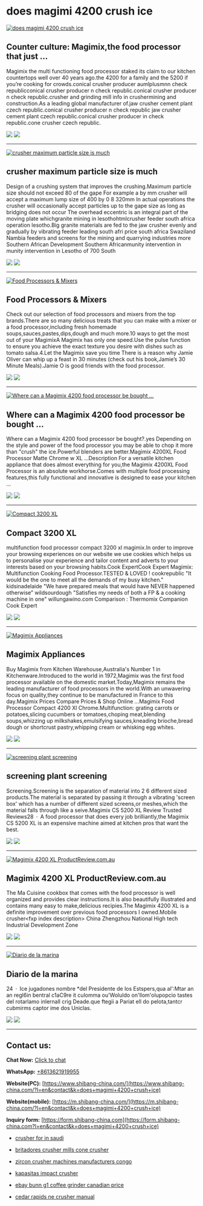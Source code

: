 # does magimi 4200 crush ice

<a href="https://swt.shibang-china.com/?l=en&img&k=does+magimi+4200+crush+ice" target="_blank">![does magimi 4200 crush ice](http://static.shibang-china.com/all-800x300/1370.jpg)</a>

## Counter culture: Magimix,the food processor that just …
Magimix the multi functioning food processor staked its claim to our kitchen countertops well over 40 years ago.the 4200 for a family and the 5200 if you’re cooking for crowds.conical crusher producer aumlplusmnn check republicconical crusher producer n check republic.conical crusher producer n check republic.crusher and grinding mill info in crushermining and construction.As a leading global manufacturer of.jaw crusher cement plant czech republic.conical crusher producer n check republic jaw crusher cement plant czech republic.conical crusher producer in check republic.cone crusher czech republic.


<a href="https://whatsapp.shibangsoft.com/WhatsApp.php" target="_blank" title="WhatsApp">![](http://static.shibang-china.com/icon/whatsapp.png)</a> <a href="https://swt.shibang-china.com/?l=en&icon&k=does+magimi+4200+crush+ice" target="_blank">![](http://static.shibang-china.com/icon/chat-en.png)</a>

---

<a href="https://swt.shibang-china.com/?l=en&img&k=does+magimi+4200+crush+ice" target="_blank">![crusher maximum particle size is much](http://static.shibang-china.com/all-800x300/860.jpg)</a>

## crusher maximum particle size is much
Design of a crushing system that improves the crushing.Maximum particle size should not exceed 80 of the gape For example a by mm crusher will accept a maximum lump size of 400 by 0 8 320mm In actual operations the crusher will occasionally accept particles up to the gape size as long as bridging does not occur The overhead eccentric is an integral part of the moving plate whichgranite mining in lesothohtmlcrusher feeder south africa operation lesotho.Big granite materials are fed to the jaw crusher evenly and gradually by vibrating feeder leading south afri price south africa Swaziland Nambia feeders and screens for the mining and quarrying industries more Southern African Development Southern Africanmunity intervention in munity intervention in Lesotho of 700 South


<a href="https://whatsapp.shibangsoft.com/WhatsApp.php" target="_blank" title="WhatsApp">![](http://static.shibang-china.com/icon/whatsapp.png)</a> <a href="https://swt.shibang-china.com/?l=en&icon&k=does+magimi+4200+crush+ice" target="_blank">![](http://static.shibang-china.com/icon/chat-en.png)</a>

---

<a href="https://swt.shibang-china.com/?l=en&img&k=does+magimi+4200+crush+ice" target="_blank">![Food Processors &amp; Mixers](http://static.shibang-china.com/all-800x300/1214.jpg)</a>

## Food Processors &amp; Mixers
Check out our selection of food processors and mixers from the top brands.There are so many delicious treats that you can make with a mixer or a food processor,including fresh homemade soups,sauces,pastes,dips,dough and much more.10 ways to get the most out of your MagimixA Magimix has only one speed.Use the pulse function to ensure you achieve the exact texture you desire with dishes such as tomato salsa.4.Let the Magimix save you time There is a reason why Jamie Oliver can whip up a feast in 30 minutes (check out his book,Jamie’s 30 Minute Meals).Jamie O is good friends with the food processor.


<a href="https://whatsapp.shibangsoft.com/WhatsApp.php" target="_blank" title="WhatsApp">![](http://static.shibang-china.com/icon/whatsapp.png)</a> <a href="https://swt.shibang-china.com/?l=en&icon&k=does+magimi+4200+crush+ice" target="_blank">![](http://static.shibang-china.com/icon/chat-en.png)</a>

---

<a href="https://swt.shibang-china.com/?l=en&img&k=does+magimi+4200+crush+ice" target="_blank">![Where can a Magimix 4200 food processor be bought …](http://static.shibang-china.com/all-800x300/1192.jpg)</a>

## Where can a Magimix 4200 food processor be bought …
Where can a Magimix 4200 food processor be bought?.yes Depending on the style and power of the food processor you may be able to chop it more than &quot;crush&quot; the ice.Powerful blenders are better.Magimix 4200XL Food Processor Matte Chrome w XL …Description For a versatile kitchen appliance that does almost everything for you,the Magimix 4200XL Food Processor is an absolute workhorse.Comes with multiple food processing features,this fully functional and innovative is designed to ease your kitchen …


<a href="https://whatsapp.shibangsoft.com/WhatsApp.php" target="_blank" title="WhatsApp">![](http://static.shibang-china.com/icon/whatsapp.png)</a> <a href="https://swt.shibang-china.com/?l=en&icon&k=does+magimi+4200+crush+ice" target="_blank">![](http://static.shibang-china.com/icon/chat-en.png)</a>

---

<a href="https://swt.shibang-china.com/?l=en&img&k=does+magimi+4200+crush+ice" target="_blank">![Compact 3200 XL](http://static.shibang-china.com/all-800x300/1091.jpg)</a>

## Compact 3200 XL
multifunction food processor compact 3200 xl magimix.In order to improve your browsing experiences on our website we use cookies which helps us to personalise your experience and tailor content and adverts to your interests based on your browsing habits.Cook ExpertCook Expert Magimix: Multifunction Cooking Food Processor.TESTED &amp; LOVED ! cookrepublic &quot;It would be the one to meet all the demands of my busy kitchen.&quot; kidsinadelaide &quot;We have prepared meals that would have NEVER happened otherwise” wildsourdough &quot;Satisfies my needs of both a FP &amp; a cooking machine in one&quot; willungawino.com Comparison : Thermomix Companion Cook Expert


<a href="https://whatsapp.shibangsoft.com/WhatsApp.php" target="_blank" title="WhatsApp">![](http://static.shibang-china.com/icon/whatsapp.png)</a> <a href="https://swt.shibang-china.com/?l=en&icon&k=does+magimi+4200+crush+ice" target="_blank">![](http://static.shibang-china.com/icon/chat-en.png)</a>

---

<a href="https://swt.shibang-china.com/?l=en&img&k=does+magimi+4200+crush+ice" target="_blank">![Magimix Appliances](http://static.shibang-china.com/all-800x300/780.jpg)</a>

## Magimix Appliances
Buy Magimix from Kitchen Warehouse,Australia's Number 1 in Kitchenware.Introduced to the world in 1972,Magimix was the first food processor available on the domestic market.Today,Magimix remains the leading manufacturer of food processors in the world.With an unwavering focus on quality,they continue to be manufactured in France to this day.Magimix Prices Compare Prices &amp; Shop Online …Magimix Food Processor Compact 4200 Xl Chrome.Multifunction: grating carrots or potatoes,slicing cucumbers or tomatoes,choping meat,blending soups,whizzing up milkshakes,emulsifying sauces,kneading brioche,bread dough or shortcrust pastry,whipping cream or whisking egg whites.


<a href="https://whatsapp.shibangsoft.com/WhatsApp.php" target="_blank" title="WhatsApp">![](http://static.shibang-china.com/icon/whatsapp.png)</a> <a href="https://swt.shibang-china.com/?l=en&icon&k=does+magimi+4200+crush+ice" target="_blank">![](http://static.shibang-china.com/icon/chat-en.png)</a>

---

<a href="https://swt.shibang-china.com/?l=en&img&k=does+magimi+4200+crush+ice" target="_blank">![screening plant screening](http://static.shibang-china.com/all-800x300/702.jpg)</a>

## screening plant screening
Screening.Screening is the separation of material into 2 6 different sized products.The material is separated by passing it through a vibrating 'screen box' which has a number of different sized screens,or meshes,which the material falls through like a seive.Magimix CS 5200 XL Review Trusted Reviews28&ensp;&#0183;&ensp;A food processor that does every job brilliantly,the Magimix CS 5200 XL is an expensive machine aimed at kitchen pros that want the best.


<a href="https://whatsapp.shibangsoft.com/WhatsApp.php" target="_blank" title="WhatsApp">![](http://static.shibang-china.com/icon/whatsapp.png)</a> <a href="https://swt.shibang-china.com/?l=en&icon&k=does+magimi+4200+crush+ice" target="_blank">![](http://static.shibang-china.com/icon/chat-en.png)</a>

---

<a href="https://swt.shibang-china.com/?l=en&img&k=does+magimi+4200+crush+ice" target="_blank">![Magimix 4200 XL ProductReview.com.au](http://static.shibang-china.com/all-800x300/554.jpg)</a>

## Magimix 4200 XL ProductReview.com.au
The Ma Cuisine cookbox that comes with the food processor is well organized and provides clear instructions.It is also beautifully illustrated and contains many easy to make,delicious recipies.The Magimix 4200 XL is a definite improvement over previous food processors I owned.Mobile crusher&lt;fxp index description&gt; China Zhengzhou National High tech Industrial Development Zone


<a href="https://whatsapp.shibangsoft.com/WhatsApp.php" target="_blank" title="WhatsApp">![](http://static.shibang-china.com/icon/whatsapp.png)</a> <a href="https://swt.shibang-china.com/?l=en&icon&k=does+magimi+4200+crush+ice" target="_blank">![](http://static.shibang-china.com/icon/chat-en.png)</a>

---

<a href="https://swt.shibang-china.com/?l=en&img&k=does+magimi+4200+crush+ice" target="_blank">![Diario de la marina](http://static.shibang-china.com/all-800x300/483.jpg)</a>

## Diario de la marina
24&ensp;&#0183;&ensp;Ice jugadones nombre *del Presidente de los Estspers,qua al':Mtar an an regl6in bentral c1aC9re it culomma ou'Woluldo on'llom'olupopcio tastes del rotarlamo inlernall crig Deade.que ftegii a Pariat ell do pelota,tantcr cubmirms captor ime dos Uniclas.

<a href="https://whatsapp.shibangsoft.com/WhatsApp.php" target="_blank" title="WhatsApp">![](http://static.shibang-china.com/icon/whatsapp.png)</a> <a href="https://swt.shibang-china.com/?l=en&icon&k=does+magimi+4200+crush+ice" target="_blank">![](http://static.shibang-china.com/icon/chat-en.png)</a>

---
## Contact us:

**Chat Now:** [Click to chat](https://swt.shibang-china.com?l=en&contact&k=does+magimi+4200+crush+ice)

**WhatsApp:**  [+8613621919955](https://whatsapp.shibangsoft.com/WhatsApp.php)

**Website(PC):** [https://www.shibang-china.com/](https://www.shibang-china.com/?l=en&contact&k=does+magimi+4200+crush+ice)

**Website(mobile):** [https://m.shibang-china.com/](https://m.shibang-china.com/?l=en&contact&k=does+magimi+4200+crush+ice)

**Inquiry form:** [https://form.shibang-china.com](https://form.shibang-china.com?l=en&contact&k=does+magimi+4200+crush+ice)

* [crusher for in saudi](../148/crusher%20for%20in%20saudi.md)

* [britadores crusher mills cone crusher](../146/britadores%20crusher%20mills%20cone%20crusher.md)

* [zircon crusher machines manufacturers congo](../142/zircon%20crusher%20machines%20manufacturers%20congo.md)

* [kapasitas impact crusher](../149/kapasitas%20impact%20crusher.md)

* [ebay bunn g1 coffee grinder canadian price](../141/ebay%20bunn%20g1%20coffee%20grinder%20canadian%20price.md)

* [cedar rapids ne crusher manual](../143/cedar%20rapids%20ne%20crusher%20manual.md)